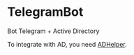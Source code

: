 # TelegramBot
Bot Telegram + Active Directory

To integrate with AD, you need [ADHelper](https://github.com/pjdsant/TelegramBot.git/).
